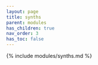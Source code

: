 ```yaml
---
layout: page
title: synths
parent: modules
has_children: true
nav_order: 3
has_toc: false
---
```


{% include modules/synths.md %}